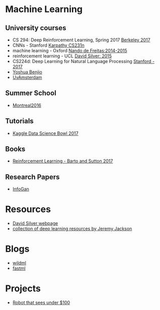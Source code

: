 
# Machine Learning
## University courses
   - CS 294: Deep Reinforcement Learning, Spring 2017 [Berkeley 2017](http://rll.berkeley.edu/deeprlcourse/)
   - CNNs - Stanford [Karpathy CS231n](http://cs231n.github.io/)
   - machine learning - Oxford [Nando de Freitas:2014-2015](https://www.cs.ox.ac.uk/people/nando.defreitas/machinelearning/)
   - reinforcement learning - UCL [David Silver: 2015](http://www0.cs.ucl.ac.uk/staff/D.Silver/web/Teaching.html)
   - CS224d: Deep Learning for Natural Language Processing [Stanford - 2017](http://cs224d.stanford.edu/)
   - [Yoshua Benjio](http://cilvr.cs.nyu.edu/doku.php?id=deeplearning:slides:start)
   - [UvAmsterdam](http://uvadlc.github.io/)
   
   
## Summer School
   - [Montreal2016](http://videolectures.net/deeplearning2016_montreal/)
   

## Tutorials
  - [Kaggle Data Science Bowl 2017](https://www.kaggle.com/c/second-annual-data-science-bowl)


## Books
  - [Reinforcement Learning - Barto and Sutton 2017](http://webdocs.cs.ualberta.ca/~sutton/book/the-book-2nd.html)
  
  
## Research Papers
  - [InfoGan](https://arxiv.org/abs/1606.03657)
  

# Resources
  - [David Silver webpage](http://www0.cs.ucl.ac.uk/staff/d.silver/web/Resources.html)
  - [collection of deep learning resources by Jeremy Jackson](http://www.jeremydjacksonphd.com/category/deep-learning/)
  
# Blogs
  - [wildml](http://www.wildml.com)
  - [fastml]()

# Projects
  - [Robot that sees under $100](https://www.oreilly.com/learning/how-to-build-a-robot-that-sees-with-100-and-tensorflow)
